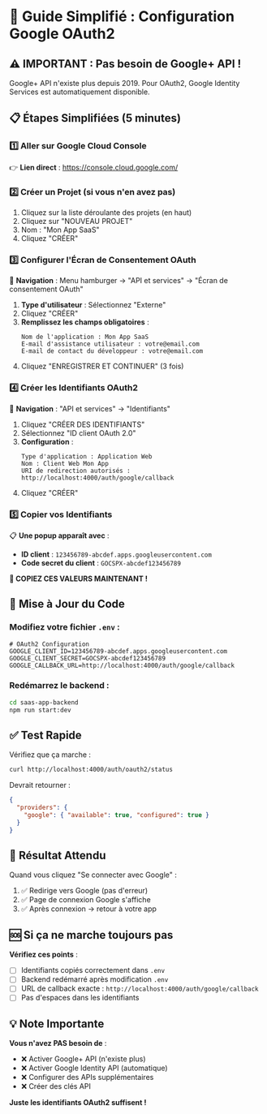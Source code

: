 # 🚀 Guide Simplifié : Configuration Google OAuth2

## ⚠️ IMPORTANT : Pas besoin de Google+ API !
Google+ API n'existe plus depuis 2019. Pour OAuth2, Google Identity Services est automatiquement disponible.

## 📋 Étapes Simplifiées (5 minutes)

### 1️⃣ Aller sur Google Cloud Console
👉 **Lien direct** : https://console.cloud.google.com/

### 2️⃣ Créer un Projet (si vous n'en avez pas)
1. Cliquez sur la liste déroulante des projets (en haut)
2. Cliquez sur "NOUVEAU PROJET"
3. Nom : "Mon App SaaS"
4. Cliquez "CRÉER"

### 3️⃣ Configurer l'Écran de Consentement OAuth
📍 **Navigation** : Menu hamburger → "API et services" → "Écran de consentement OAuth"

1. **Type d'utilisateur** : Sélectionnez "Externe"
2. Cliquez "CRÉER"
3. **Remplissez les champs obligatoires** :
   ```
   Nom de l'application : Mon App SaaS
   E-mail d'assistance utilisateur : votre@email.com
   E-mail de contact du développeur : votre@email.com
   ```
4. Cliquez "ENREGISTRER ET CONTINUER" (3 fois)

### 4️⃣ Créer les Identifiants OAuth2
📍 **Navigation** : "API et services" → "Identifiants"

1. Cliquez "CRÉER DES IDENTIFIANTS"
2. Sélectionnez "ID client OAuth 2.0"
3. **Configuration** :
   ```
   Type d'application : Application Web
   Nom : Client Web Mon App
   URI de redirection autorisés : http://localhost:4000/auth/google/callback
   ```
4. Cliquez "CRÉER"

### 5️⃣ Copier vos Identifiants
📋 **Une popup apparaît avec** :
- **ID client** : `123456789-abcdef.apps.googleusercontent.com`
- **Code secret du client** : `GOCSPX-abcdef123456789`

**💾 COPIEZ CES VALEURS MAINTENANT !**

## 🔧 Mise à Jour du Code

### Modifiez votre fichier `.env` :
```env
# OAuth2 Configuration
GOOGLE_CLIENT_ID=123456789-abcdef.apps.googleusercontent.com
GOOGLE_CLIENT_SECRET=GOCSPX-abcdef123456789
GOOGLE_CALLBACK_URL=http://localhost:4000/auth/google/callback
```

### Redémarrez le backend :
```bash
cd saas-app-backend
npm run start:dev
```

## ✅ Test Rapide

Vérifiez que ça marche :
```bash
curl http://localhost:4000/auth/oauth2/status
```

Devrait retourner :
```json
{
  "providers": {
    "google": { "available": true, "configured": true }
  }
}
```

## 🎯 Résultat Attendu

Quand vous cliquez "Se connecter avec Google" :
1. ✅ Redirige vers Google (pas d'erreur)
2. ✅ Page de connexion Google s'affiche
3. ✅ Après connexion → retour à votre app

## 🆘 Si ça ne marche toujours pas

**Vérifiez ces points** :
- [ ] Identifiants copiés correctement dans `.env`
- [ ] Backend redémarré après modification `.env`
- [ ] URL de callback exacte : `http://localhost:4000/auth/google/callback`
- [ ] Pas d'espaces dans les identifiants

## 💡 Note Importante

**Vous n'avez PAS besoin de** :
- ❌ Activer Google+ API (n'existe plus)
- ❌ Activer Google Identity API (automatique)
- ❌ Configurer des APIs supplémentaires
- ❌ Créer des clés API

**Juste les identifiants OAuth2 suffisent !**